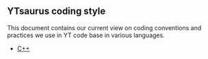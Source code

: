 ## YTsaurus coding style

This document contains our current view on coding conventions and practices we use in YT code base in various languages.

- [C++](cpp.md)